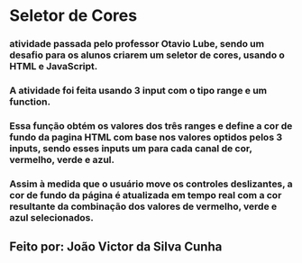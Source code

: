 # Seletor de Cores

### atividade passada pelo professor Otavio Lube, sendo um desafio para os alunos criarem um seletor de cores, usando o HTML e JavaScript.
### A atividade foi feita usando 3 input com o tipo range e um function.
### Essa função obtém os valores dos três ranges e define a cor de fundo da pagina HTML com base nos valores optidos pelos 3 inputs, sendo esses inputs um para cada canal de cor, vermelho, verde e azul.
### Assim à medida que o usuário move os controles deslizantes, a cor de fundo da página  é atualizada em tempo real com a cor resultante da combinação dos valores de vermelho, verde e azul selecionados.


## Feito por: João Victor da Silva Cunha
